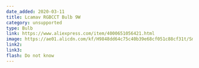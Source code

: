 ```yaml
---
date_added: 2020-03-11
title: Lcamav RGBCCT Bulb 9W
category: unsupported
type: Bulb
link: https://www.aliexpress.com/item/4000651056421.html
image: https://ae01.alicdn.com/kf/H9848dd64c75c40b39e68cf051c88cf31t/Smart-Light-Tuya-RGB-LED-Bulb-Smart-Life-2-4G-WiFi-LED-Lamp-color-changing-lights.jpg_640x640q70.jpg
link2: 
link3: 
flash: Do not know
---
```

